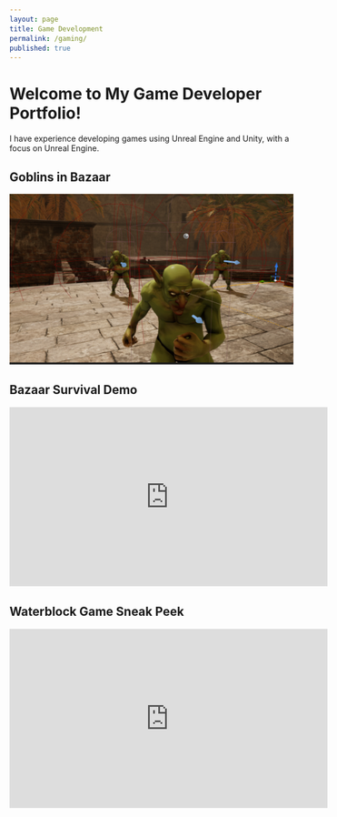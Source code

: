 ```yaml
---
layout: page
title: Game Development
permalink: /gaming/
published: true
---
```


  <h1>Welcome to My Game Developer Portfolio!</h1>
  <p>I have experience developing games using Unreal Engine and Unity, with a focus on Unreal Engine.</p>

  <!-- Placeholder for Picture -->
  <div>
    <h2>Goblins in Bazaar</h2>
    <img src="/static/assets/media/GobScreenie.png" alt="Portfolio Screenshot" width="500" height="300">
  </div>

## Bazaar Survival Demo

<iframe width="560" height="315" src="https://www.youtube.com/embed/dXtC9HQwsJI" title="YouTube video player" frameborder="0" allow="accelerometer; autoplay; clipboard-write; encrypted-media; gyroscope; picture-in-picture; web-share" allowfullscreen></iframe>

## Waterblock Game Sneak Peek

<iframe width="560" height="315" src="https://www.youtube.com/embed/JHX6vtWUUV4" title="YouTube video player" frameborder="0" allow="accelerometer; autoplay; clipboard-write; encrypted-media; gyroscope; picture-in-picture; web-share" allowfullscreen></iframe>
